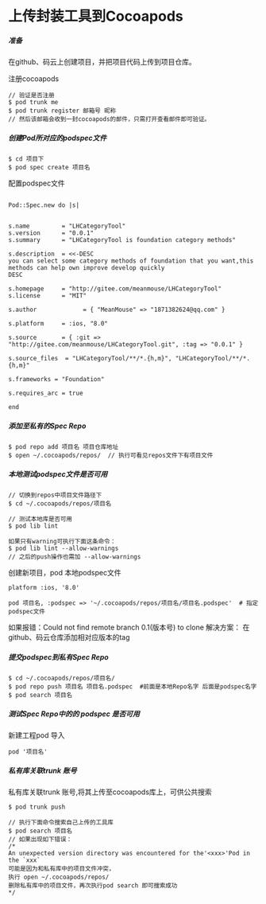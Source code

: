 # 上传封装工具到Cocoapods

##### 准备
在github、码云上创建项目，并把项目代码上传到项目仓库。

注册cocoapods
```
// 验证是否注册
$ pod trunk me
$ pod trunk register 邮箱号 昵称
// 然后该邮箱会收到一封cocoapods的邮件，只需打开查看邮件即可验证。
```

##### 创建Pod所对应的podspec文件
```
$ cd 项目下
$ pod spec create 项目名
```
配置podspec文件
```

Pod::Spec.new do |s|


s.name         = "LHCategoryTool"
s.version      = "0.0.1"
s.summary      = "LHCategoryTool is foundation category methods"

s.description  = <<-DESC
you can select some category methods of foundation that you want,this methods can help own improve develop quickly
DESC

s.homepage     = "http://gitee.com/meanmouse/LHCategoryTool"
s.license      = "MIT"

s.author             = { "MeanMouse" => "1871382624@qq.com" }

s.platform     = :ios, "8.0"

s.source       = { :git => "http://gitee.com/meanmouse/LHCategoryTool.git", :tag => "0.0.1" }

s.source_files  = "LHCategoryTool/**/*.{h,m}", "LHCategoryTool/**/*.{h,m}"

s.frameworks = "Foundation"

s.requires_arc = true

end
```
##### 添加至私有的Spec Repo
```
$ pod repo add 项目名 项目仓库地址
$ open ~/.cocoapods/repos/  // 执行可看见repos文件下有项目文件
```
##### 本地测试podspec文件是否可用
```
// 切换到repos中项目文件路径下
$ cd ~/.cocoapods/repos/项目名

// 测试本地库是否可用
$ pod lib lint

如果只有warning可执行下面这条命令：
$ pod lib lint --allow-warnings
// 之后的push操作也需加 --allow-warnings

```
创建新项目，pod 本地podspec文件
```
platform :ios, '8.0'

pod 项目名, :podspec => '~/.cocoapods/repos/项目名/项目名.podspec'  # 指定podspec文件

```
如果报错：Could not find remote branch 0.1(版本号) to clone
解决方案：
在github、码云仓库添加相对应版本的tag
##### 提交podspec到私有Spec Repo
```
$ cd ~/.cocoapods/repos/项目名/
$ pod repo push 项目名 项目名.podspec  #前面是本地Repo名字 后面是podspec名字
$ pod search 项目名
```
##### 测试Spec Repo中的的 podspec 是否可用
新建工程pod 导入
```
pod '项目名'
```

##### 私有库关联trunk 账号
私有库关联trunk 账号,将其上传至cocoapods库上，可供公共搜索
```
$ pod trunk push

// 执行下面命令搜索自己上传的工具库
$ pod search 项目名
// 如果出现如下错误：
/*
An unexpected version directory was encountered for the'<xxx>'Pod in the `xxx`
可能是因为和私有库中的项目文件冲突，
执行 open ~/.cocoapods/repos/
删除私有库中的项目文件，再次执行pod search 即可搜索成功
*/

```
